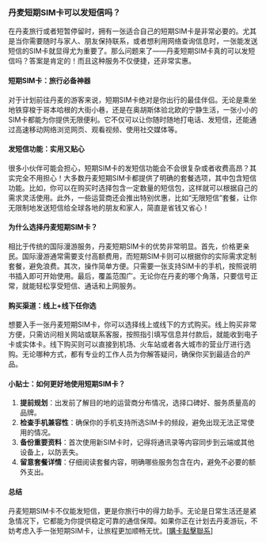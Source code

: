 ### 丹麦短期SIM卡可以发短信吗？

在丹麦旅行或者短暂停留时，拥有一张适合自己的短期SIM卡是非常必要的。尤其是当你需要随时与家人、朋友保持联系，或者想利用网络查询信息时，一张能发送短信的SIM卡就显得尤为重要了。那么问题来了——丹麦短期SIM卡真的可以发短信吗？答案是肯定的！而且这种服务不仅便捷，还非常实惠。

#### 短期SIM卡：旅行必备神器

对于计划前往丹麦的游客来说，短期SIM卡绝对是你出行的最佳伴侣。无论是乘坐地铁穿梭于哥本哈根的大街小巷，还是在奥胡斯体验北欧的宁静生活，一张小小的SIM卡都能为你提供无限便利。它不仅可以让你随时随地打电话、发短信，还能通过高速移动网络浏览网页、观看视频、使用社交媒体等。

#### 发短信功能：实用又贴心

很多小伙伴可能会担心，短期SIM卡的发短信功能会不会很复杂或者收费高昂？其实完全不用担心！大多数丹麦短期SIM卡都提供了明确的套餐选项，其中包含短信功能。比如，你可以在购买时选择包含一定数量的短信包，这样就可以根据自己的需求灵活使用。此外，一些运营商还会推出特别优惠，比如“无限短信”套餐，让你无限制地发送短信给全球各地的朋友和家人，简直是省钱又省心！

#### 为什么选择丹麦短期SIM卡？

相比于传统的国际漫游服务，丹麦短期SIM卡的优势非常明显。首先，价格更亲民。国际漫游通常需要支付高额费用，而短期SIM卡则可以根据你的实际需求定制套餐，避免浪费。其次，操作简单方便。只需要一张支持SIM卡的手机，按照说明书插入即可开始使用。最后，覆盖范围广。无论你在丹麦的哪个角落，只要信号正常，就能轻松享受短信、通话和上网服务。

#### 购买渠道：线上+线下任你选

想要入手一张丹麦短期SIM卡，你可以选择线上或线下的方式购买。线上购买非常方便，只需访问相关网站或联系客服，按照指引填写信息并付款后，就能收到电子卡或实体卡。线下购买则可以直接到机场、火车站或者各大城市的营业厅进行选购。无论哪种方式，都有专业的工作人员为你解答疑问，确保你买到最适合的产品。

#### 小贴士：如何更好地使用短期SIM卡？

1. **提前规划**：出发前了解目的地的运营商分布情况，选择口碑好、服务质量高的品牌。
2. **检查手机兼容性**：确保你的手机支持所选SIM卡的频段，避免出现无法正常使用的情况。
3. **备份重要资料**：首次使用新SIM卡时，记得将通讯录等内容同步到云端或其他设备上，以防丢失。
4. **留意套餐详情**：仔细阅读套餐内容，明确哪些服务包含在内，避免不必要的额外支出。

#### 总结

丹麦短期SIM卡不仅能发短信，更是你旅行中的得力助手。无论是日常生活还是紧急情况下，它都能为你提供稳定可靠的通信保障。如果你正在计划去丹麦游玩，不妨考虑入手一张短期SIM卡，让旅程更加顺畅无忧。[[購卡點擊聯系](https://t.me/s/esim1088)]